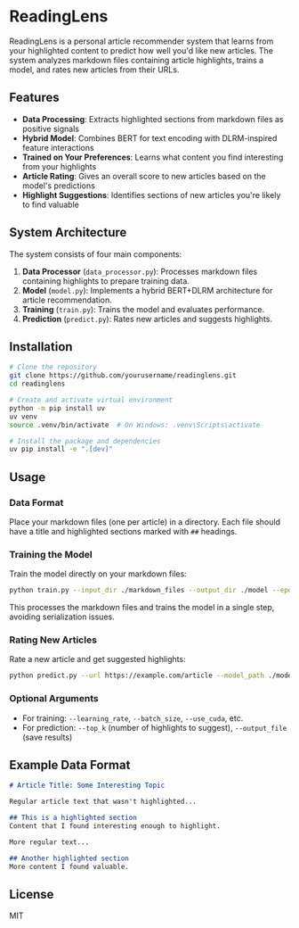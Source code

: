 # ReadingLens

ReadingLens is a personal article recommender system that learns from your highlighted content to predict how well you'd like new articles. The system analyzes markdown files containing article highlights, trains a model, and rates new articles from their URLs.

## Features

- **Data Processing**: Extracts highlighted sections from markdown files as positive signals
- **Hybrid Model**: Combines BERT for text encoding with DLRM-inspired feature interactions
- **Trained on Your Preferences**: Learns what content you find interesting from your highlights
- **Article Rating**: Gives an overall score to new articles based on the model's predictions
- **Highlight Suggestions**: Identifies sections of new articles you're likely to find valuable

## System Architecture

The system consists of four main components:

1. **Data Processor** (`data_processor.py`): Processes markdown files containing highlights to prepare training data.
2. **Model** (`model.py`): Implements a hybrid BERT+DLRM architecture for article recommendation.
3. **Training** (`train.py`): Trains the model and evaluates performance.
4. **Prediction** (`predict.py`): Rates new articles and suggests highlights.

## Installation

```bash
# Clone the repository
git clone https://github.com/yourusername/readinglens.git
cd readinglens

# Create and activate virtual environment
python -m pip install uv
uv venv
source .venv/bin/activate  # On Windows: .venv\Scripts\activate

# Install the package and dependencies
uv pip install -e ".[dev]"
```

## Usage

### Data Format

Place your markdown files (one per article) in a directory. Each file should have a title and highlighted sections marked with `##` headings.

### Training the Model

Train the model directly on your markdown files:

```bash
python train.py --input_dir ./markdown_files --output_dir ./model --epochs 3
```

This processes the markdown files and trains the model in a single step, avoiding serialization issues.

### Rating New Articles

Rate a new article and get suggested highlights:

```bash
python predict.py --url https://example.com/article --model_path ./model/best_model.pt
```

### Optional Arguments

- For training: `--learning_rate`, `--batch_size`, `--use_cuda`, etc.
- For prediction: `--top_k` (number of highlights to suggest), `--output_file` (save results)

## Example Data Format

```markdown
# Article Title: Some Interesting Topic

Regular article text that wasn't highlighted...

## This is a highlighted section
Content that I found interesting enough to highlight.

More regular text...

## Another highlighted section
More content I found valuable.
```

## License

MIT
